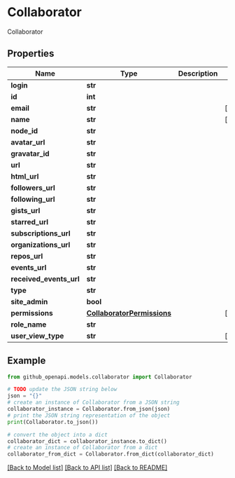 # Collaborator

Collaborator

## Properties

Name | Type | Description | Notes
------------ | ------------- | ------------- | -------------
**login** | **str** |  | 
**id** | **int** |  | 
**email** | **str** |  | [optional] 
**name** | **str** |  | [optional] 
**node_id** | **str** |  | 
**avatar_url** | **str** |  | 
**gravatar_id** | **str** |  | 
**url** | **str** |  | 
**html_url** | **str** |  | 
**followers_url** | **str** |  | 
**following_url** | **str** |  | 
**gists_url** | **str** |  | 
**starred_url** | **str** |  | 
**subscriptions_url** | **str** |  | 
**organizations_url** | **str** |  | 
**repos_url** | **str** |  | 
**events_url** | **str** |  | 
**received_events_url** | **str** |  | 
**type** | **str** |  | 
**site_admin** | **bool** |  | 
**permissions** | [**CollaboratorPermissions**](CollaboratorPermissions.md) |  | [optional] 
**role_name** | **str** |  | 
**user_view_type** | **str** |  | [optional] 

## Example

```python
from github_openapi.models.collaborator import Collaborator

# TODO update the JSON string below
json = "{}"
# create an instance of Collaborator from a JSON string
collaborator_instance = Collaborator.from_json(json)
# print the JSON string representation of the object
print(Collaborator.to_json())

# convert the object into a dict
collaborator_dict = collaborator_instance.to_dict()
# create an instance of Collaborator from a dict
collaborator_from_dict = Collaborator.from_dict(collaborator_dict)
```
[[Back to Model list]](../README.md#documentation-for-models) [[Back to API list]](../README.md#documentation-for-api-endpoints) [[Back to README]](../README.md)


